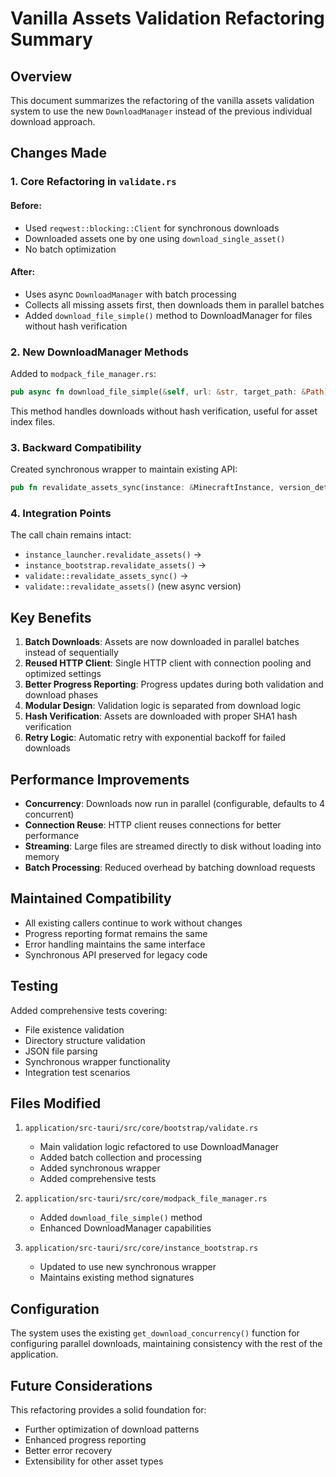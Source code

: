 # Vanilla Assets Validation Refactoring Summary

## Overview
This document summarizes the refactoring of the vanilla assets validation system to use the new `DownloadManager` instead of the previous individual download approach.

## Changes Made

### 1. Core Refactoring in `validate.rs`

#### Before:
- Used `reqwest::blocking::Client` for synchronous downloads
- Downloaded assets one by one using `download_single_asset()`
- No batch optimization

#### After:
- Uses async `DownloadManager` with batch processing
- Collects all missing assets first, then downloads them in parallel batches
- Added `download_file_simple()` method to DownloadManager for files without hash verification

### 2. New DownloadManager Methods

Added to `modpack_file_manager.rs`:
```rust
pub async fn download_file_simple(&self, url: &str, target_path: &Path) -> Result<(), String>
```
This method handles downloads without hash verification, useful for asset index files.

### 3. Backward Compatibility

Created synchronous wrapper to maintain existing API:
```rust
pub fn revalidate_assets_sync(instance: &MinecraftInstance, version_details: &Value) -> IoResult<()>
```

### 4. Integration Points

The call chain remains intact:
- `instance_launcher.revalidate_assets()` →
- `instance_bootstrap.revalidate_assets()` →  
- `validate::revalidate_assets_sync()` →
- `validate::revalidate_assets()` (new async version)

## Key Benefits

1. **Batch Downloads**: Assets are now downloaded in parallel batches instead of sequentially
2. **Reused HTTP Client**: Single HTTP client with connection pooling and optimized settings
3. **Better Progress Reporting**: Progress updates during both validation and download phases
4. **Modular Design**: Validation logic is separated from download logic
5. **Hash Verification**: Assets are downloaded with proper SHA1 hash verification
6. **Retry Logic**: Automatic retry with exponential backoff for failed downloads

## Performance Improvements

- **Concurrency**: Downloads now run in parallel (configurable, defaults to 4 concurrent)
- **Connection Reuse**: HTTP client reuses connections for better performance
- **Streaming**: Large files are streamed directly to disk without loading into memory
- **Batch Processing**: Reduced overhead by batching download requests

## Maintained Compatibility

- All existing callers continue to work without changes
- Progress reporting format remains the same
- Error handling maintains the same interface
- Synchronous API preserved for legacy code

## Testing

Added comprehensive tests covering:
- File existence validation
- Directory structure validation  
- JSON file parsing
- Synchronous wrapper functionality
- Integration test scenarios

## Files Modified

1. `application/src-tauri/src/core/bootstrap/validate.rs`
   - Main validation logic refactored to use DownloadManager
   - Added batch collection and processing
   - Added synchronous wrapper
   - Added comprehensive tests

2. `application/src-tauri/src/core/modpack_file_manager.rs`
   - Added `download_file_simple()` method
   - Enhanced DownloadManager capabilities

3. `application/src-tauri/src/core/instance_bootstrap.rs`
   - Updated to use new synchronous wrapper
   - Maintains existing method signatures

## Configuration

The system uses the existing `get_download_concurrency()` function for configuring parallel downloads, maintaining consistency with the rest of the application.

## Future Considerations

This refactoring provides a solid foundation for:
- Further optimization of download patterns
- Enhanced progress reporting
- Better error recovery
- Extensibility for other asset types